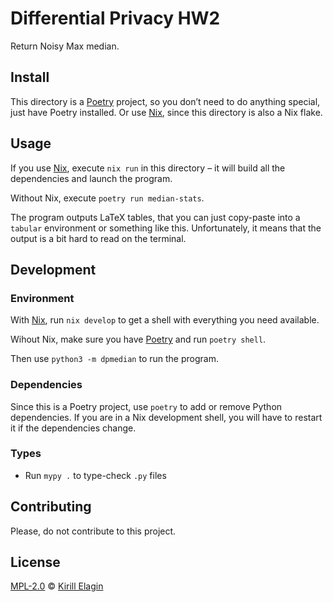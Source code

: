 <!--
SPDX-FileCopyrightText: 2021 Kirill Elagin <https://kir.elagin.me/>

SPDX-License-Identifier: MPL-2.0
-->

# Differential Privacy HW2

Return Noisy Max median.


## Install

This directory is a [Poetry] project, so you don’t need to do anything
special, just have Poetry installed. Or use [Nix], since this directory
is also a Nix flake.

## Usage

If you use [Nix], execute `nix run` in this directory – it will build
all the dependencies and launch the program.

Without Nix, execute `poetry run median-stats`.

The program outputs LaTeX tables, that you can just copy-paste into a
`tabular` environment or something like this. Unfortunately, it means
that the output is a bit hard to read on the terminal.


## Development

### Environment

With [Nix], run `nix develop` to get a shell with everything you need available.

Wihout Nix, make sure you have [Poetry] and run `poetry shell`.

Then use `python3 -m dpmedian` to run the program.


### Dependencies

Since this is a Poetry project, use `poetry` to add or remove Python
dependencies. If you are in a Nix development shell, you will have to restart
it if the dependencies change.

### Types

* Run `mypy .` to type-check `.py` files


## Contributing

Please, do not contribute to this project.


## License

[MPL-2.0] © [Kirill Elagin]


[Poetry]: https://python-poetry.org/
[Nix]: https://nixos.org/

[MPL-2.0]: https://spdx.org/licenses/MPL-2.0.html
[Kirill Elagin]: https://kir.elagin.me/
